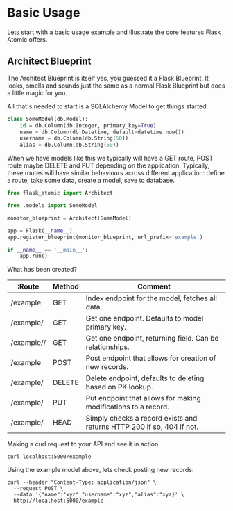 # Basic Usage

Lets start with a basic usage example and illustrate the core features Flask Atomic offers.

## Architect Blueprint

The Architect Blueprint is itself yes, you guessed it a Flask Blueprint. It looks, smells and
sounds just the same as a normal Flask Blueprint but does a little magic for you.

All that's needed to start is a SQLAlchemy Model to get things started.

```python
class SomeModel(db.Model):
    id = db.Column(db.Integer, primary_key=True)
    name = db.Column(db.Datetime, default=datetime.now())
    username = db.Column(db.String(50))
    alias = db.Column(db.String(50))

```

When we have models like this we typically will have a GET route, POST route maybe DELETE and
PUT depending on the application. Typically, these routes will have similar behaviours across
different application: define a route, take some data, create a model, save to database.

```python
from flask_atomic import Architect

from .models import SomeModel

monitor_blueprint = Architect(SomeModel)

app = Flask(__name__)
app.register_blueprint(monitor_blueprint, url_prefix='example')

if __name__ == '__main__':
    app.run()

```

What has been created?

| :Route                      | Method | Comment                                                               |
| --------------------------- | ------ | --------------------------------------------------------------------- |
| /example                    | GET    | Index endpoint for the model, fetches all data.                       |
| /example/<resource>         | GET    | Get one endpoint. Defaults to model primary key.                      |
| /example/<resource>/<field> | GET    | Get one endpoint, returning field. Can be relationships.              |
| /example                    | POST   | Post endpoint that allows for creation of new records.                |
| /example/<resource>         | DELETE | Delete endpoint, defaults to deleting <resource> based on PK lookup.  |
| /example/<resource>         | PUT    | Put endpoint that allows for making modifications to a record.        |
| /example/<resource>         | HEAD   | Simply checks a record exists and returns HTTP 200 if so, 404 if not. |

Making a curl request to your API and see it in action:

`curl localhost:5000/example`

Using the example model above, lets check posting new records:

```
curl --header "Content-Type: application/json" \
  --request POST \
  --data '{"name":"xyz","username":"xyz","alias":"xyz}' \
  http://localhost:5000/example
```
